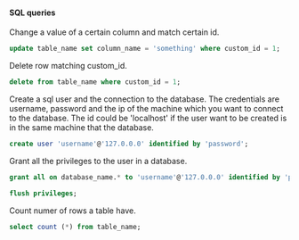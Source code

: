 #### SQL queries

Change a value of a certain column and match certain id.
```sql
update table_name set column_name = 'something' where custom_id = 1; 
```

Delete row matching custom_id.
```sql
delete from table_name where custom_id = 1; 
```

Create a sql user and the connection to the database. The credentials are username, password and the ip of the machine which you want to connect to the database. The id could be 'localhost' if the user want to be created is in the same machine that the database.
```sql
create user 'username'@'127.0.0.0' identified by 'password';
```

Grant all the privileges to the user in a database.
```sql
grant all on database_name.* to 'username'@'127.0.0.0' identified by 'password' with grant option;
```
```sql
flush privileges;
```

Count numer of rows a table have.
```sql
select count (*) from table_name;
```
